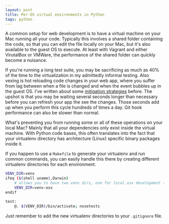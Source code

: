 ```yaml
---
layout: post
title: Per-OS virtual environments in Python
tags: python
---
```


A common setup for web development is to have a virtual machine on your Mac running all your code. Typically this involves a shared folder containing the code, so that you can edit the file locally on your Mac, but it's also available to the guest OS to execute. At least with Vagrant and either VirutalBox or VMWare, the performance of the shared folder can quickly become a nuisance.

If you're running a long test suite, you may be sacrificing as much as 40% of the time to the virtualization in my admittedly informal testing. Also vexing is hot reloading code changes in your web app, where you suffer from lag between when a file is changed and when the event bubbles up in the guest OS. I've written about some [mitigation strategies](http://chase-seibert.github.io/blog/2014/03/09/vagrant-cachefilesd.html) before. The upshot is that you may be waiting several seconds longer than necessary before you can refresh your app the see the changes. Those seconds add up when you perform this cycle hundreds of times a day. Git hook performance can also be slower than normal.

What's preventing you from running some or all of these operations on your local Mac? Mainly that all your dependencies only exist inside the virtual machine. With Python code bases, this often translates into the fact that your virtualenv directory has architecture (Linux) specific binary packages inside it.

If you happen to use a `Makefile` to generate your virtualenv and run common commands, you can easily handle this there by creating different virtualenv directories for each environment.

```bash
VENV_DIR=venv
ifeq ($(shell uname),Darwin)
    # allows you to have two venv dirs, one for local osx development (faster)
    VENV_DIR=venv-osx
endif

test:
    @. $(VENV_DIR)/bin/activate; nosetests
```

Just remember to add the new virtualenv directories to your `.gitignore` file.
